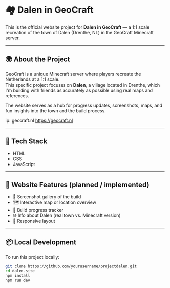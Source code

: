 # 🏘️ Dalen in GeoCraft

This is the official website project for **Dalen in GeoCraft** — a 1:1 scale recreation of the town of Dalen (Drenthe, NL) in the GeoCraft Minecraft server.

---

## 🌍 About the Project

GeoCraft is a unique Minecraft server where players recreate the Netherlands at a 1:1 scale.  
This specific project focuses on **Dalen**, a village located in Drenthe, which I'm building with friends as accurately as possible using real maps and references.

The website serves as a hub for progress updates, screenshots, maps, and fun insights into the town and the build process.

ip: geocraft.nl
https://geocraft.nl

---

## 🔧 Tech Stack

- HTML
- CSS
- JavaScript


---

## 🚧 Website Features (planned / implemented)

- 📸 Screenshot gallery of the build
- 🗺️ Interactive map or location overview
- 🧱 Build progress tracker
- 🌐 Info about Dalen (real town vs. Minecraft version)
- 📱 Responsive layout

---

## 📦 Local Development

To run this project locally:

```bash
git clone https://github.com/yourusername/projectdalen.git
cd dalen-site
npm install
npm run dev
